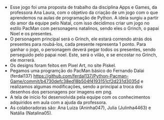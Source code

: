 * Esse jogo foi uma proposta de trabalho da disciplina Apps e Games, da professora Ana Laura, com o objetivo da criação de um jogo com o que aprendemos na aulas de programação de Python. A ideia surgiu a partir do amor da equipe pelo Natal, com isso decidimos criar um jogo no estilo PacMan com personagens natalinos, sendo eles o Grinch, o papai Noel e os presentes.
* O personagem principal será o Grinch, ele estará correndo atrás dos presentes para roubá-los, cada presente representa 1 ponto. Para ganhar o jogo, o personagem deverá pegar todos os presentes, sendo perseguido pelo papai noel. Este, será o vilão, e se encostar no Grinch, ele morrerá.
* Os designs foram feitos em Pixel Art, no site Piskel.
* Pegamos uma programção do PacMan básico do Fernando Dalai (ferdal137) https://github.com/ferdal137/Python-Pacman-Game/commit/b4730defc38ed18b504f4193151cf2d231d3035d e realizamos algumas modificações, sendo a principal a troca dos desenhos dos personagens por imagens em png.
* A tela de início foi desenvolvida pela equipe com os conhecimentos adquiridos em aula com a ajuda da professora.
* As colaboradoras são: Ana Luiza (Aninha047), Julia (Julinha4463) e Natália (Natalina05).

